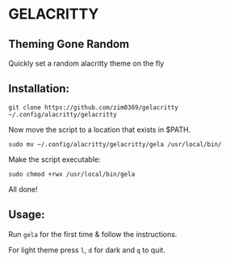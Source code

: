# GELACRITTY 
## Theming Gone Random

Quickly set a random alacritty theme on the fly

## Installation:

```
git clone https://github.com/zim0369/gelacritty ~/.config/alacritty/gelacritty
```
Now move the script to a location that exists in $PATH.
```
sudo mv ~/.config/alacritty/gelacritty/gela /usr/local/bin/
```
Make the script executable:
```
sudo chmod +rwx /usr/local/bin/gela
```
All done!

## Usage:

Run `gela` for the first time & follow the instructions.

For light theme press `l`, `d` for dark and `q` to quit.
